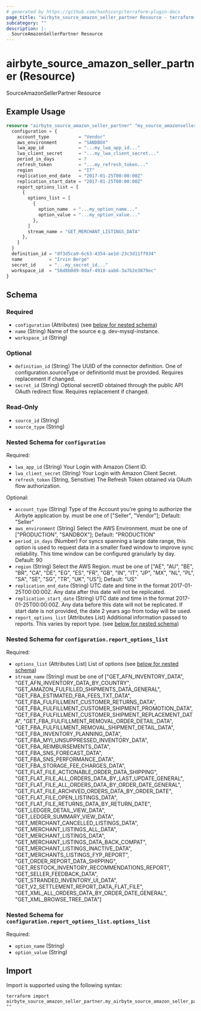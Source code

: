 ```yaml
---
# generated by https://github.com/hashicorp/terraform-plugin-docs
page_title: "airbyte_source_amazon_seller_partner Resource - terraform-provider-airbyte"
subcategory: ""
description: |-
  SourceAmazonSellerPartner Resource
---
```


# airbyte_source_amazon_seller_partner (Resource)

SourceAmazonSellerPartner Resource

## Example Usage

```terraform
resource "airbyte_source_amazon_seller_partner" "my_source_amazonsellerpartner" {
  configuration = {
    account_type           = "Vendor"
    aws_environment        = "SANDBOX"
    lwa_app_id             = "...my_lwa_app_id..."
    lwa_client_secret      = "...my_lwa_client_secret..."
    period_in_days         = 7
    refresh_token          = "...my_refresh_token..."
    region                 = "IT"
    replication_end_date   = "2017-01-25T00:00:00Z"
    replication_start_date = "2017-01-25T00:00:00Z"
    report_options_list = [
      {
        options_list = [
          {
            option_name  = "...my_option_name..."
            option_value = "...my_option_value..."
          },
        ]
        stream_name = "GET_MERCHANT_LISTINGS_DATA"
      },
    ]
  }
  definition_id = "df3d5ca9-6c63-4354-ae1d-23c3d11ff934"
  name          = "Irvin Berge"
  secret_id     = "...my_secret_id..."
  workspace_id  = "56d8b0d9-0daf-4918-aab6-3a7b2e3879ec"
}
```

<!-- schema generated by tfplugindocs -->
## Schema

### Required

- `configuration` (Attributes) (see [below for nested schema](#nestedatt--configuration))
- `name` (String) Name of the source e.g. dev-mysql-instance.
- `workspace_id` (String)

### Optional

- `definition_id` (String) The UUID of the connector definition. One of configuration.sourceType or definitionId must be provided. Requires replacement if changed.
- `secret_id` (String) Optional secretID obtained through the public API OAuth redirect flow. Requires replacement if changed.

### Read-Only

- `source_id` (String)
- `source_type` (String)

<a id="nestedatt--configuration"></a>
### Nested Schema for `configuration`

Required:

- `lwa_app_id` (String) Your Login with Amazon Client ID.
- `lwa_client_secret` (String) Your Login with Amazon Client Secret.
- `refresh_token` (String, Sensitive) The Refresh Token obtained via OAuth flow authorization.

Optional:

- `account_type` (String) Type of the Account you're going to authorize the Airbyte application by. must be one of ["Seller", "Vendor"]; Default: "Seller"
- `aws_environment` (String) Select the AWS Environment. must be one of ["PRODUCTION", "SANDBOX"]; Default: "PRODUCTION"
- `period_in_days` (Number) For syncs spanning a large date range, this option is used to request data in a smaller fixed window to improve sync reliability. This time window can be configured granularly by day. Default: 90
- `region` (String) Select the AWS Region. must be one of ["AE", "AU", "BE", "BR", "CA", "DE", "EG", "ES", "FR", "GB", "IN", "IT", "JP", "MX", "NL", "PL", "SA", "SE", "SG", "TR", "UK", "US"]; Default: "US"
- `replication_end_date` (String) UTC date and time in the format 2017-01-25T00:00:00Z. Any data after this date will not be replicated.
- `replication_start_date` (String) UTC date and time in the format 2017-01-25T00:00:00Z. Any data before this date will not be replicated. If start date is not provided, the date 2 years ago from today will be used.
- `report_options_list` (Attributes List) Additional information passed to reports. This varies by report type. (see [below for nested schema](#nestedatt--configuration--report_options_list))

<a id="nestedatt--configuration--report_options_list"></a>
### Nested Schema for `configuration.report_options_list`

Required:

- `options_list` (Attributes List) List of options (see [below for nested schema](#nestedatt--configuration--report_options_list--options_list))
- `stream_name` (String) must be one of ["GET_AFN_INVENTORY_DATA", "GET_AFN_INVENTORY_DATA_BY_COUNTRY", "GET_AMAZON_FULFILLED_SHIPMENTS_DATA_GENERAL", "GET_FBA_ESTIMATED_FBA_FEES_TXT_DATA", "GET_FBA_FULFILLMENT_CUSTOMER_RETURNS_DATA", "GET_FBA_FULFILLMENT_CUSTOMER_SHIPMENT_PROMOTION_DATA", "GET_FBA_FULFILLMENT_CUSTOMER_SHIPMENT_REPLACEMENT_DATA", "GET_FBA_FULFILLMENT_REMOVAL_ORDER_DETAIL_DATA", "GET_FBA_FULFILLMENT_REMOVAL_SHIPMENT_DETAIL_DATA", "GET_FBA_INVENTORY_PLANNING_DATA", "GET_FBA_MYI_UNSUPPRESSED_INVENTORY_DATA", "GET_FBA_REIMBURSEMENTS_DATA", "GET_FBA_SNS_FORECAST_DATA", "GET_FBA_SNS_PERFORMANCE_DATA", "GET_FBA_STORAGE_FEE_CHARGES_DATA", "GET_FLAT_FILE_ACTIONABLE_ORDER_DATA_SHIPPING", "GET_FLAT_FILE_ALL_ORDERS_DATA_BY_LAST_UPDATE_GENERAL", "GET_FLAT_FILE_ALL_ORDERS_DATA_BY_ORDER_DATE_GENERAL", "GET_FLAT_FILE_ARCHIVED_ORDERS_DATA_BY_ORDER_DATE", "GET_FLAT_FILE_OPEN_LISTINGS_DATA", "GET_FLAT_FILE_RETURNS_DATA_BY_RETURN_DATE", "GET_LEDGER_DETAIL_VIEW_DATA", "GET_LEDGER_SUMMARY_VIEW_DATA", "GET_MERCHANT_CANCELLED_LISTINGS_DATA", "GET_MERCHANT_LISTINGS_ALL_DATA", "GET_MERCHANT_LISTINGS_DATA", "GET_MERCHANT_LISTINGS_DATA_BACK_COMPAT", "GET_MERCHANT_LISTINGS_INACTIVE_DATA", "GET_MERCHANTS_LISTINGS_FYP_REPORT", "GET_ORDER_REPORT_DATA_SHIPPING", "GET_RESTOCK_INVENTORY_RECOMMENDATIONS_REPORT", "GET_SELLER_FEEDBACK_DATA", "GET_STRANDED_INVENTORY_UI_DATA", "GET_V2_SETTLEMENT_REPORT_DATA_FLAT_FILE", "GET_XML_ALL_ORDERS_DATA_BY_ORDER_DATE_GENERAL", "GET_XML_BROWSE_TREE_DATA"]

<a id="nestedatt--configuration--report_options_list--options_list"></a>
### Nested Schema for `configuration.report_options_list.options_list`

Required:

- `option_name` (String)
- `option_value` (String)

## Import

Import is supported using the following syntax:

```shell
terraform import airbyte_source_amazon_seller_partner.my_airbyte_source_amazon_seller_partner ""
```
